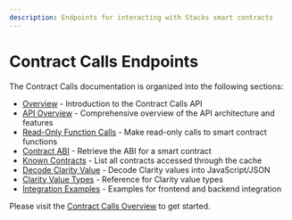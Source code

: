 ```yaml
---
description: Endpoints for interacting with Stacks smart contracts
---
```


# Contract Calls Endpoints

The Contract Calls documentation is organized into the following sections:

- [Overview](contract-calls/README.md) - Introduction to the Contract Calls API
- [API Overview](contract-calls/overview.md) - Comprehensive overview of the API architecture and features
- [Read-Only Function Calls](contract-calls/read-only-calls.md) - Make read-only calls to smart contract functions
- [Contract ABI](contract-calls/contract-abi.md) - Retrieve the ABI for a smart contract
- [Known Contracts](contract-calls/known-contracts.md) - List all contracts accessed through the cache
- [Decode Clarity Value](contract-calls/decode-clarity-value.md) - Decode Clarity values into JavaScript/JSON
- [Clarity Value Types](contract-calls/clarity-value-types.md) - Reference for Clarity value types
- [Integration Examples](contract-calls/integration-examples.md) - Examples for frontend and backend integration

Please visit the [Contract Calls Overview](contract-calls/README.md) to get started.

